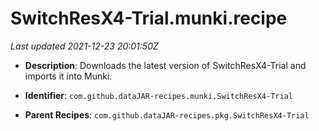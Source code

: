 # SwitchResX4-Trial.munki.recipe

_Last updated 2021-12-23 20:01:50Z_

- **Description**: Downloads the latest version of SwitchResX4-Trial and imports it into Munki.

- **Identifier**: `com.github.dataJAR-recipes.munki.SwitchResX4-Trial`

- **Parent Recipes**: `com.github.dataJAR-recipes.pkg.SwitchResX4-Trial`
